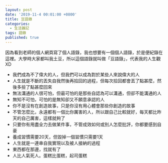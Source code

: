 ```yaml
---
layout: post
date: '2019-11-4 00:01:00 +0800'
title: 豆語錄
categories:
  - 生活雜記
tags: 語錄
published: true
---
```


因為看到老師的個人網頁寫了個人語錄，我也想要有一個個人語錄，於是便紀錄在這裡。大學時大家都叫我土豆，所以這個語錄就叫做「豆語錄」，代表我的人生觀XD

* 我們成為不了偉大的人，但我們可以成為對於某些人來說偉大的人
* 人生就是不斷的丟失自我然後再拾回的過程，但每次拾回都會丟了點甚麼，然後多撿了點甚麼回來
* 無法溝通的人很可怕，但最可怕的是那些自認為可以溝通，但卻不能溝通的人
* 無知不可怕，可怕的是無知卻又不願意承認的人
* 你不是沒有在創造故事，只是你沒有用心體會那些你創造的故事
* 不管怎麼比，永遠都有一個比你厲害的人，所以跟自己比較就好，每天都比昨天的自己厲害，這樣就夠了
* 只要你有用盡全力去做某件事，不管成效如何或別人怎麼批評，你都要感到自豪
* 養成習慣需要20天，但毀掉一個習慣只需要1天
* 人生就是一連串自我實現以及被人接納的過程
* 東西都在那邊，找就有了
* 人比人氣死人。蛋糕比蛋糕，起司蛋糕
